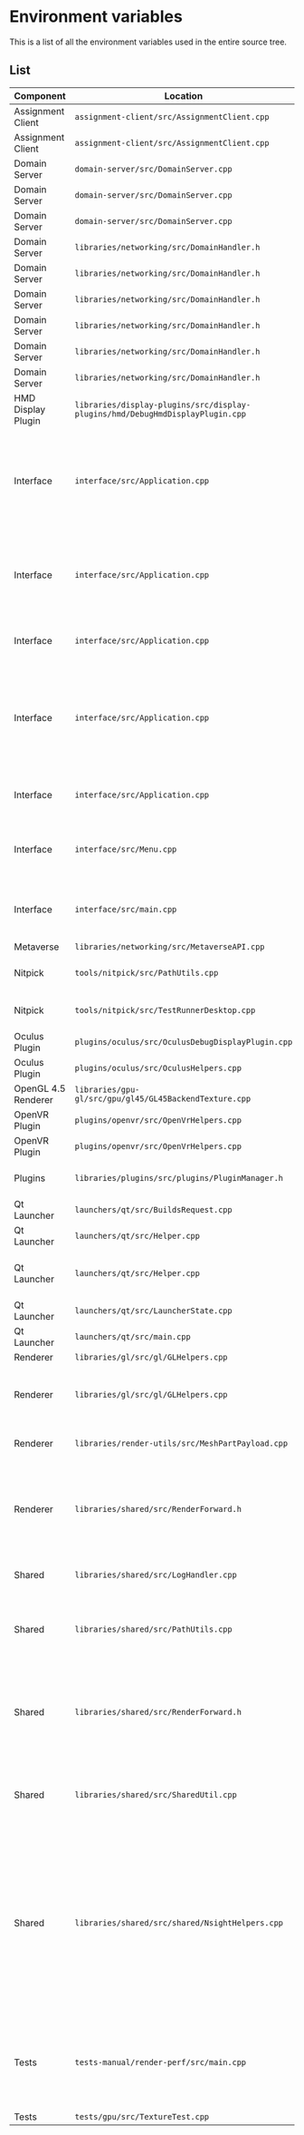 # Environment variables

This is a list of all the environment variables used in the entire source tree. 


## List

| Component          | Location                                               |Name                                             | Purpose                |
|--------------------|--------------------------------------------------------|-------------------------------------------------| ---------------------- | 
|Assignment Client   | `assignment-client/src/AssignmentClient.cpp`           | `HIFI_AC_PASSWORD`                              | |
|Assignment Client   | `assignment-client/src/AssignmentClient.cpp`           | `HIFI_AC_USERNAME`                              | |
|Domain Server       | `domain-server/src/DomainServer.cpp`                   | `DOMAIN_SERVER_ACCESS_TOKEN`                    | |
|Domain Server       | `domain-server/src/DomainServer.cpp`                   | `DOMAIN_SERVER_CLIENT_SECRET`                   | |
|Domain Server       | `domain-server/src/DomainServer.cpp`                   | `DOMAIN_SERVER_KEY_PASSPHRASE`                  | |
|Domain Server       | `libraries/networking/src/DomainHandler.h`             | `HIFI_DOMAIN_SERVER_DTLS_PORT`                  | |
|Domain Server       | `libraries/networking/src/DomainHandler.h`             | `HIFI_DOMAIN_SERVER_HTTPS_PORT`                 | |
|Domain Server       | `libraries/networking/src/DomainHandler.h`             | `HIFI_DOMAIN_SERVER_HTTP_PORT`                  | |
|Domain Server       | `libraries/networking/src/DomainHandler.h`             | `HIFI_DOMAIN_SERVER_PORT`                       | |
|Domain Server       | `libraries/networking/src/DomainHandler.h`             | `VIRCADIA_DOMAIN_SERVER_EXPORTER_PORT`          | |
|Domain Server       | `libraries/networking/src/DomainHandler.h`             | `VIRCADIA_DOMAIN_SERVER_METADATA_EXPORTER_PORT` | |
|HMD Display Plugin  | `libraries/display-plugins/src/display-plugins/hmd/DebugHmdDisplayPlugin.cpp` | `HIFI_DEBUG_HMD`         | |
|Interface           | `interface/src/Application.cpp`                        | `HIFI_DISABLE_WATCHDOG`                         | Disables the watchdog thread that crashes the application on deadlock. Also suppresses the watchdog log messages. |
|Interface           | `interface/src/Application.cpp`                        | `HIFI_FRAMES_FOLDER`                            | Apparently the location where captured frames are written when Ctrl+Shift+G is pressed. |
|Interface           | `interface/src/Application.cpp`                        | `HIFI_TESTER`                                   | Enables some sort of test functionality on Android |
|Interface           | `interface/src/Application.cpp`                        | `QTWEBENGINE_REMOTE_DEBUGGING`                  | Qt debugging feature, starts an HTTP based debug interface on this port. Must be accessed with Chromium. |
|Interface           | `interface/src/Application.cpp`                        | `USERNAME`                                      | Windows/Linux system environment variable |
|Interface           | `interface/src/Menu.cpp`                               | `HIFI_SHOW_DEVELOPER_CRASH_MENU`                | Enables a crash testing menu. Used for testingg the crash reporter. |
|Interface           | `interface/src/main.cpp`                               | `HIFI_ALLOW_MULTIPLE_INSTANCES`                 | Allows multiple instances of Interface to run at the same time. |
|Metaverse           | `libraries/networking/src/MetaverseAPI.cpp`            | `HIFI_METAVERSE_URL`                            | |
|Nitpick             | `tools/nitpick/src/PathUtils.cpp`                      | `PATH`                                          | System environment variable |
|Nitpick             | `tools/nitpick/src/TestRunnerDesktop.cpp`              | `USERPROFILE`                                   | Windows environment variable |
|Oculus Plugin       | `plugins/oculus/src/OculusDebugDisplayPlugin.cpp`      | `HIFI_DEBUG_OCULUS`                             | |
|Oculus Plugin       | `plugins/oculus/src/OculusHelpers.cpp`                 | `HIFI_DEBUG_OPENVR`                             | |
|OpenGL 4.5 Renderer | `libraries/gpu-gl/src/gpu/gl45/GL45BackendTexture.cpp` | `HIFI_FORCE_MOBILE_TEXTURES`                    | |
|OpenVR Plugin       | `plugins/openvr/src/OpenVrHelpers.cpp`                 | `HIFI_DEBUG_OPENVR`                             | |
|OpenVR Plugin       | `plugins/openvr/src/OpenVrHelpers.cpp`                 | `HIFI_DISABLE_STEAM_VR_KEYBOARD`                | |
|Plugins             | `libraries/plugins/src/plugins/PluginManager.h`        | `enableScriptingPlugins`                        | Enables custom script plugins |
|Qt Launcher         | `launchers/qt/src/BuildsRequest.cpp`                   | `HQ_LAUNCHER_BUILDS_URL`                        | |
|Qt Launcher         | `launchers/qt/src/Helper.cpp`                          | `HIFI_METAVERSE_URL`                            | |
|Qt Launcher         | `launchers/qt/src/Helper.cpp`                          | `USERNAME`                                      | Windows/Linux system environment variable |
|Qt Launcher         | `launchers/qt/src/LauncherState.cpp`                   | `HQ_LAUNCHER_BUILD_VERSION`                     | |
|Qt Launcher         | `launchers/qt/src/main.cpp`                            | `HQ_LAUNCHER_BUILD_VERSION`                     | |
|Renderer            | `libraries/gl/src/gl/GLHelpers.cpp`                    | `HIFI_DEBUG_OPENGL`                             | |
|Renderer            | `libraries/gl/src/gl/GLHelpers.cpp`                    | `HIFI_DISABLE_OPENGL_45`                        | Disables the use of OpenGL 4.5 and uses the OpenGL 4.1 renderer |
|Renderer            | `libraries/render-utils/src/MeshPartPayload.cpp`       | `HIFI_ENABLE_MATERIAL_PROCEDURAL_SHADERS`       | Commented out, non-functional |
|Renderer            | `libraries/shared/src/RenderForward.h`                 | `HIFI_RENDER_FORWARD`                           | Forces Interface to use the forward renderer rather than the deferred renderer |
|Shared              | `libraries/shared/src/LogHandler.cpp`                  | `VIRCADIA_LOG_OPTIONS`                          | Controls logging output on the console |
|Shared              | `libraries/shared/src/PathUtils.cpp`                   | `HIFI_USE_SOURCE_TREE_RESOURCES`                | Use Qt resources from the tree, rather than the compiled resources.rcc |
|Shared              | `libraries/shared/src/RenderForward.h`                 | `HIFI_RENDER_FORWARD`                           | Forces Interface to use the forward renderer rather than the deferred renderer |
|Shared              | `libraries/shared/src/SharedUtil.cpp`                  | `USERNAME`                                      | Windows/Linux environment variable, added to application name |
|Shared              | `libraries/shared/src/shared/NsightHelpers.cpp`        | `NSIGHT_LAUNCHED`                               | NVIDIA Nsight is an IDE for 3D development. Setting this variable disables the watchdog, disables rendering the HUD in the secondary camera, disables QML and disables web entities.  |
|Tests               | `tests-manual/render-perf/src/main.cpp`                | `HIFI_RENDER_FORWARD`                           | Forces Interface to use the forward renderer rather than the deferred renderer |
|Tests               | `tests/gpu/src/TextureTest.cpp`                        | `HIFI_KTX_TEST_DIR`                             | |





